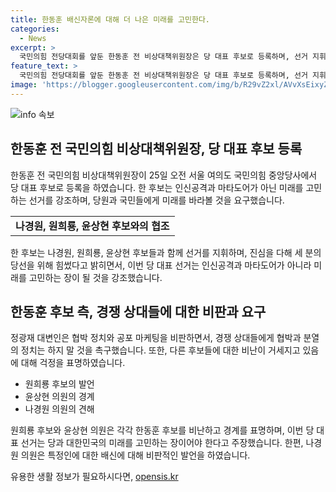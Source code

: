 ```yaml
---
title: 한동훈 배신자론에 대해 더 나은 미래를 고민한다.
categories:
  - News
excerpt: >
  국민의힘 전당대회를 앞둔 한동훈 전 비상대책위원장은 당 대표 후보로 등록하며, 선거 지휘에 대한 진심과 세 분 당선을 위한 헌신을 강조했다. 또한, 인신공격과 마타도어가 아닌 미래를 고민하는 선거가 되길 바라며 협박 정치와 분열의 정치에 반대하는 의견을 제시했다. 이에 대한 각 후보들의 반응과 국민의힘의 후보자 등록과 선출 과정에 대한 설명을 포함한 내용이 담겨있다.
feature_text: >
  국민의힘 전당대회를 앞둔 한동훈 전 비상대책위원장은 당 대표 후보로 등록하며, 선거 지휘에 대한 진심과 세 분 당선을 위한 헌신을 강조했다. 또한, 인신공격과 마타도어가 아닌 미래를 고민하는 선거가 되길 바라며 협박 정치와 분열의 정치에 반대하는 의견을 제시했다. 이에 대한 각 후보들의 반응과 국민의힘의 후보자 등록과 선출 과정에 대한 설명을 포함한 내용이 담겨있다.
image: 'https://blogger.googleusercontent.com/img/b/R29vZ2xl/AVvXsEixyZcFfHzMRdzZMjFBmAUKJYCLCGyLL1o632UiGVXcaFdKo_bkvkuCioo0uUKlGfBVcT3P84aROyZIXSBEx3Aw5nCQ3pTgDom1WDC4m8eifvWiAmWEEVb4x6G_l8C0QH225ldMjyaFvpxGEBGNO37VmDTDMHGhJPq73UglMfDca1-0aw/s1600/blogspot.png'
---
```


<p><img src="https://blogger.googleusercontent.com/img/b/R29vZ2xl/AVvXsEixyZcFfHzMRdzZMjFBmAUKJYCLCGyLL1o632UiGVXcaFdKo_bkvkuCioo0uUKlGfBVcT3P84aROyZIXSBEx3Aw5nCQ3pTgDom1WDC4m8eifvWiAmWEEVb4x6G_l8C0QH225ldMjyaFvpxGEBGNO37VmDTDMHGhJPq73UglMfDca1-0aw/s1600/blogspot.png" alt="info 속보" /></p>

<h2 data-ke-size="size26">한동훈 전 국민의힘 비상대책위원장, 당 대표 후보 등록</h2>

<p data-ke-size="size16">한동훈 전 국민의힘 비상대책위원장이 25일 오전 서울 여의도 국민의힘 중앙당사에서 당 대표 후보로 등록을 하였습니다. 한 후보는 인신공격과 마타도어가 아닌 미래를 고민하는 선거를 강조하며, 당원과 국민들에게 미래를 바라볼 것을 요구했습니다.</p>

<table>
  <tr>
    <td style="text-align: center; height: 17px;"><b>나경원, 원희룡, 윤상현 후보와의 협조</b></td>
  </tr>
</table>

<p data-ke-size="size16">한 후보는 나경원, 원희룡, 윤상현 후보들과 함께 선거를 지휘하며, 진심을 다해 세 분의 당선을 위해 힘썼다고 밝히면서, 이번 당 대표 선거는 인신공격과 마타도어가 아니라 미래를 고민하는 장이 될 것을 강조했습니다.</p>

<h2 data-ke-size="size26">한동훈 후보 측, 경쟁 상대들에 대한 비판과 요구</h2>

<p data-ke-size="size16">정광재 대변인은 협박 정치와 공포 마케팅을 비판하면서, 경쟁 상대들에게 협박과 분열의 정치는 하지 말 것을 촉구했습니다. 또한, 다른 후보들에 대한 비난이 거세지고 있음에 대해 걱정을 표명하였습니다.</p>

<ul>
  <li>원희룡 후보의 발언</li>
  <li>윤상현 의원의 경계</li>
  <li>나경원 의원의 견해</li>
</ul>

<p data-ke-size="size16">
원희룡 후보와 윤상현 의원은 각각 한동훈 후보를 비난하고 경계를 표명하며, 이번 당 대표 선거는 당과 대한민국의 미래를 고민하는 장이어야 한다고 주장했습니다. 한편, 나경원 의원은 특정인에 대한 배신에 대해 비판적인 발언을 하였습니다.
</p>
유용한 생활 정보가 필요하시다면, <a href="https://opensis.kr" rel="dofollow">opensis.kr</a>


